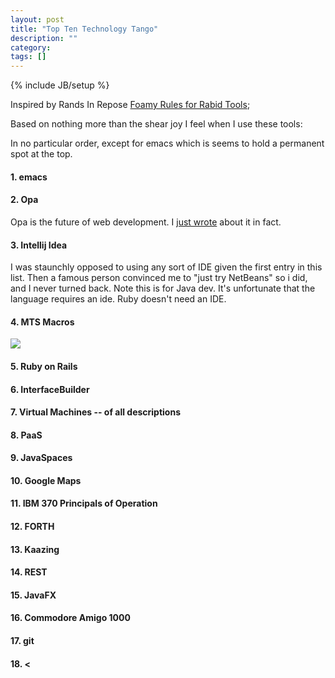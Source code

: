 ```yaml
---
layout: post
title: "Top Ten Technology Tango"
description: ""
category: 
tags: []
---
```

{% include JB/setup %}

Inspired by Rands In Repose [Foamy Rules for
Rabid Tools](http://www.randsinrepose.com/archives/2009/11/02/the_foamy_rules_for_rabid_tools.html);


Based on nothing more than the shear joy I feel when I use these
tools:

In no particular order, except for emacs which is seems to hold a
permanent spot at the top.



#### 1. emacs

#### 2. Opa

Opa is the future of web development. I 
[just wrote](https://blog.bcferrycoder.com/2012/11/17/i-have-seen-the-future/) about it in fact.

#### 3. Intellij Idea

I was staunchly opposed to using any sort of IDE given the first entry
in this list. Then a famous person convinced me to "just try NetBeans"
so i did, and I never turned back. Note this is for Java dev. It's
unfortunate that the language requires an ide. Ruby doesn't need an
IDE.
	     

#### 4. MTS Macros

<img src="http://mtswiki.westwood-tech.com/3270-12p.png">


#### 5. Ruby on Rails

#### 6. InterfaceBuilder

#### 7. Virtual Machines -- of all descriptions

#### 8. PaaS

#### 9. JavaSpaces

#### 10. Google Maps

#### 11. IBM 370 Principals of Operation

#### 12. FORTH

#### 13. Kaazing

#### 14. REST

#### 15. JavaFX

#### 16. Commodore Amigo 1000

#### 17. git

#### 18.  <
